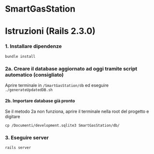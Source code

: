 # **SmartGasStation**

# Istruzioni (Rails 2.3.0)



### 1. Installare **dipendenze**

`bundle install`



### 2a. **Creare** il database **aggiornato** ad oggi tramite script automatico (consigliato)

Aprire terminale in `/SmartGasStation/db` ed eseguire `./generateUpdatedDB.sh`

#### 2b. **Importare** database già **pronto**

Se il metodo 2a non funziona, aprire il terminale nella root del progetto e digitare

`cp /Documenti/development.sqlite3 SmartGasStation/db/` 



### 3. Eseguire **server**

`rails server` 

